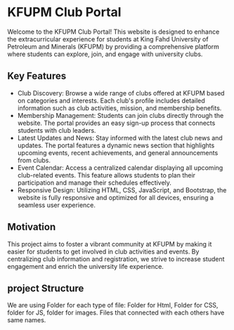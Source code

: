 # KFUPM Club Portal

Welcome to the KFUPM Club Portal! This website is designed to enhance the extracurricular experience for students at King Fahd University of Petroleum and Minerals (KFUPM) by providing a comprehensive platform where students can explore, join, and engage with university clubs.

## Key Features

- Club Discovery: Browse a wide range of clubs offered at KFUPM based on categories and interests. Each club's profile includes detailed information such as club activities, mission, and membership benefits.
- Membership Management: Students can join clubs directly through the website. The portal provides an easy sign-up process that connects students with club leaders.
- Latest Updates and News: Stay informed with the latest club news and updates. The portal features a dynamic news section that highlights upcoming events, recent achievements, and general announcements from clubs.
- Event Calendar: Access a centralized calendar displaying all upcoming club-related events. This feature allows students to plan their participation and manage their schedules effectively.
- Responsive Design: Utilizing HTML, CSS, JavaScript, and Bootstrap, the website is fully responsive and optimized for all devices, ensuring a seamless user experience.

## Motivation

This project aims to foster a vibrant community at KFUPM by making it easier for students to get involved in club activities and events. By centralizing club information and registration, we strive to increase student engagement and enrich the university life experience.

## project Structure

We are using Folder for each type of file: Folder for Html, Folder for CSS, folder for JS, folder for images.
Files that connected with each others have same names.
